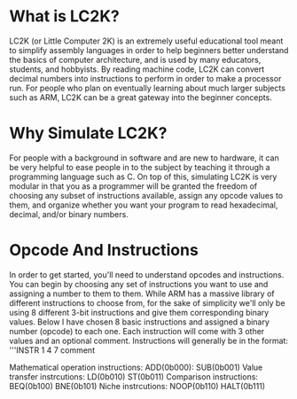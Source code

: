 # What is LC2K?
LC2K (or Little Computer 2K) is an extremely useful educational tool meant to simplify assembly languages in order to help beginners better understand the basics of computer architecture, and is used by many educators, students, and hobbyists. By reading machine code, LC2K can convert decimal numbers into instructions to perform in order to make a processor run. For people who plan on eventually learning about much larger subjects such as ARM, LC2K can be a great gateway into the beginner concepts.


# Why Simulate LC2K?
For people with a background in software and are new to hardware, it can be very helpful to ease people in to the subject by teaching it through a programming language such as C. On top of this, simulating LC2K is very modular in that you as a programmer will be granted the freedom of choosing any subset of instructions available, assign any opcode values to them, and organize whether you want your program to read hexadecimal, decimal, and/or binary numbers.


# Opcode And Instructions
In order to get started, you'll need to understand opcodes and instructions. You can begin by choosing any set of instructions you want to use and assigning a number to them to them. While ARM has a massive library of different instructions to choose from, for the sake of simplicity we'll only be using 8 different 3-bit instructions and give them corresponding binary values. Below I have chosen 8 basic instructions and assigned a binary number (opcode) to each one. Each instruction will come with 3 other values and an optional comment. Instructions will generally be in the format:
'''INSTR 1 4 7 comment


Mathematical operation instructions:
  ADD(0b000): 
  SUB(0b001)
Value transfer instrcutions:
  LD(0b010)
  ST(0b011)
Comparison instructions:
  BEQ(0b100)
  BNE(0b101)
Niche instrcutions:
  NOOP(0b110)
  HALT(0b111)
